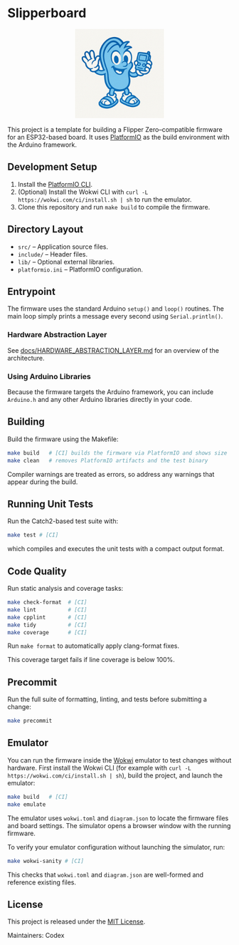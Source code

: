 # Slipperboard

<p align="center">
  <img src="assets/repo-logo.png" alt="Slipperboard logo" width="200" />
</p>

This project is a template for building a Flipper Zero–compatible firmware for an ESP32-based board. It uses [PlatformIO](https://platformio.org/) as the build environment with the Arduino framework.

## Development Setup

1. Install the [PlatformIO CLI](https://platformio.org/install).
2. (Optional) Install the Wokwi CLI with `curl -L https://wokwi.com/ci/install.sh | sh` to run the emulator.
3. Clone this repository and run `make build` to compile the firmware.

## Directory Layout

- `src/` – Application source files.
- `include/` – Header files.
- `lib/` – Optional external libraries.
- `platformio.ini` – PlatformIO configuration.

## Entrypoint

The firmware uses the standard Arduino `setup()` and `loop()` routines. The main loop simply prints a message every second using `Serial.println()`.

### Hardware Abstraction Layer

See [docs/HARDWARE_ABSTRACTION_LAYER.md](docs/HARDWARE_ABSTRACTION_LAYER.md) for an overview of the architecture.

### Using Arduino Libraries

Because the firmware targets the Arduino framework, you can include `Arduino.h` and any other Arduino libraries directly in your code.

## Building

Build the firmware using the Makefile:

```bash
make build   # [CI] builds the firmware via PlatformIO and shows size
make clean   # removes PlatformIO artifacts and the test binary
```

Compiler warnings are treated as errors, so address any warnings that appear
during the build.


## Running Unit Tests

Run the Catch2-based test suite with:

```bash
make test # [CI]
```

which compiles and executes the unit tests with a compact output format.

## Code Quality

Run static analysis and coverage tasks:

```bash
make check-format  # [CI]
make lint          # [CI]
make cpplint       # [CI]
make tidy          # [CI]
make coverage      # [CI]
```

Run `make format` to automatically apply clang-format fixes.

This coverage target fails if line coverage is below 100%.

## Precommit

Run the full suite of formatting, linting, and tests before submitting a change:

```bash
make precommit
```

## Emulator

You can run the firmware inside the [Wokwi](https://wokwi.com/) emulator to test
changes without hardware. First install the Wokwi CLI (for example with
`curl -L https://wokwi.com/ci/install.sh | sh`), build the project, and launch the emulator:

```bash
make build   # [CI]
make emulate
```

The emulator uses `wokwi.toml` and `diagram.json` to locate the firmware files
and board settings. The simulator opens a browser window with the running
firmware.

To verify your emulator configuration without launching the simulator, run:

```bash
make wokwi-sanity # [CI]
```

This checks that `wokwi.toml` and `diagram.json` are well-formed and reference
existing files.

## License

This project is released under the [MIT License](LICENSE).

Maintainers: Codex
